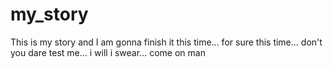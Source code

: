 # my_story
This is my story and I am gonna finish it this time... for sure this time... don't you dare test me... i will i swear... come on man
